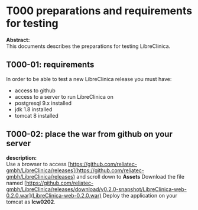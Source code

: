 # T000 preparations and requirements for testing

**Abstract:**  
This documents describes the preparations for testing LibreClinica.

## T000-01: requirements
In order to be able to test a new LibreClinica release you must have:
- access to github
- access to a server to run LibreClinica on
- postgresql 9.x installed
- jdk 1.8 installed
- tomcat 8 installed

## T000-02: place the war from github on your server
**description:**  
Use a browser to access [https://github.com/reliatec-gmbh/LibreClinica/releases](https://github.com/reliatec-gmbh/LibreClinica/releases) and scroll down to **Assets**
Download the file named 
[https://github.com/reliatec-gmbh/LibreClinica/releases/download/v0.2.0-snapshot/LibreClinica-web-0.2.0.war](LibreClinica-web-0.2.0.war)
Deploy the application on your tomcat as **lcw0202**.


